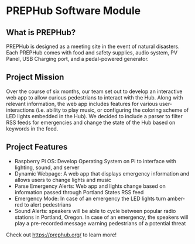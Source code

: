 PREPHub Software Module
======

## What is PREPHub?

PREPHub is designed as a meeting site in the event of natural disasters. Each PREPHub comes with food and safety supplies, audio system, PV Panel, USB Charging port, and a pedal-powered generator. 

## Project Mission

Over the course of six months, our team set out to develop an interactive web app to allow curious pedestrians to interact with the Hub. Along with relevant information, the web app includes features for various user-interactions (i.e. ability to play music, or configuring the coloring scheme of LED lights embedded in the Hub). We decided to include a parser to filter RSS feeds for emergencies and change the state of the Hub based on keywords in the feed.

## Project Features

- Raspberry Pi OS: Develop Operating System on Pi to interface with lighting, sound, and server
- Dynamic Webpage: A web app that displays emergency information and allows users to change lights and music 
- Parse Emergency Alerts: Web app and lights change based on information passed through Portland States RSS feed
- Emergency Mode: In case of an emergency the LED lights turn amber-red to alert pedestrians 
- Sound Alerts: speakers will be able to cycle between popular radio stations in Portland, Oregon. In case of an emergency, the speakers will play a pre-recorded message warning pedestrians of a potential threat

Check out https://prephub.org/ to learn more!
